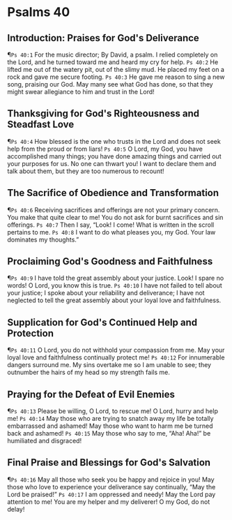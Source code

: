 # Psalms 40

## Introduction: Praises for God's Deliverance
¶`Ps 40:1` For the music director; By David, a psalm. I relied completely on the Lord, and he turned toward me and heard my cry for help.
`Ps 40:2` He lifted me out of the watery pit, out of the slimy mud. He placed my feet on a rock and gave me secure footing.
`Ps 40:3` He gave me reason to sing a new song, praising our God. May many see what God has done, so that they might swear allegiance to him and trust in the Lord!

## Thanksgiving for God's Righteousness and Steadfast Love
¶`Ps 40:4` How blessed is the one who trusts in the Lord and does not seek help from the proud or from liars!
`Ps 40:5` O Lord, my God, you have accomplished many things; you have done amazing things and carried out your purposes for us. No one can thwart you! I want to declare them and talk about them, but they are too numerous to recount!

## The Sacrifice of Obedience and Transformation
¶`Ps 40:6` Receiving sacrifices and offerings are not your primary concern. You make that quite clear to me! You do not ask for burnt sacrifices and sin offerings.
`Ps 40:7` Then I say, “Look! I come! What is written in the scroll pertains to me.
`Ps 40:8` I want to do what pleases you, my God. Your law dominates my thoughts.”

## Proclaiming God's Goodness and Faithfulness
¶`Ps 40:9` I have told the great assembly about your justice. Look! I spare no words! O Lord, you know this is true.
`Ps 40:10` I have not failed to tell about your justice; I spoke about your reliability and deliverance; I have not neglected to tell the great assembly about your loyal love and faithfulness.

## Supplication for God's Continued Help and Protection
¶`Ps 40:11` O Lord, you do not withhold your compassion from me. May your loyal love and faithfulness continually protect me!
`Ps 40:12` For innumerable dangers surround me. My sins overtake me so I am unable to see; they outnumber the hairs of my head so my strength fails me.

## Praying for the Defeat of Evil Enemies
¶`Ps 40:13` Please be willing, O Lord, to rescue me! O Lord, hurry and help me!
`Ps 40:14` May those who are trying to snatch away my life be totally embarrassed and ashamed! May those who want to harm me be turned back and ashamed!
`Ps 40:15` May those who say to me, “Aha! Aha!” be humiliated and disgraced!

## Final Praise and Blessings for God's Salvation
¶`Ps 40:16` May all those who seek you be happy and rejoice in you! May those who love to experience your deliverance say continually, “May the Lord be praised!”
`Ps 40:17` I am oppressed and needy! May the Lord pay attention to me! You are my helper and my deliverer! O my God, do not delay!
